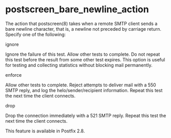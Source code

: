 # postscreen_bare_newline_action 

 The action that postscreen(8) takes when a remote SMTP client sends
a bare newline character, that is, a newline not preceded by carriage
return.  Specify one of the following: 



 ignore 

 Ignore the failure of this test. Allow other tests to complete.
Do not repeat this test before the result from some
other test expires.
This option is useful for testing and collecting statistics
without blocking mail permanently. 

 enforce 

 Allow other tests to complete. Reject attempts to deliver mail
with a 550 SMTP reply, and log the helo/sender/recipient information.
Repeat this test the next time the client connects. 

 drop 

 Drop the connection immediately with a 521 SMTP reply. Repeat
this test the next time the client connects.  



 This feature is available in Postfix 2.8. 


